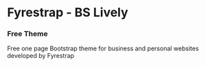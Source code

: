 # Fyrestrap - BS Lively
### Free Theme 
 Free one page Bootstrap theme for business and personal websites developed by Fyrestrap
